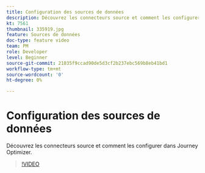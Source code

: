 ```yaml
---
title: Configuration des sources de données
description: Découvrez les connecteurs source et comment les configurer dans Journey Optimizer.
kt: 7561
thumbnail: 335919.jpg
feature: Sources de données
doc-type: feature video
team: PM
role: Developer
level: Beginner
source-git-commit: 21035f9ccad90de5d3cf2b237ebc569b8eb41bd1
workflow-type: tm+mt
source-wordcount: '0'
ht-degree: 0%

---
```



# Configuration des sources de données

Découvrez les connecteurs source et comment les configurer dans Journey Optimizer.

>[!VIDEO](https://video.tv.adobe.com/v/335919?quality=12)

